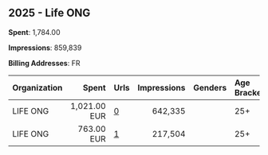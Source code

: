 ## 2025 - Life ONG 
**Spent**: 1,784.00

**Impressions**: 859,839

**Billing Addresses**: FR

|Organization|Spent|Urls|Impressions|Genders|Age Brackets|Country Codes|
|:---|---:|:---|---:|:---|:---|:---|
|LIFE ONG|1,021.00 EUR|[0](https://www.snap.com/political-ads/asset/02adff04f4c92b5775bb6c0cd9ab4ab839fe9e15ac029a7e0d3bb7b099d12419?mediaType=mp4)|642,335||25+|france|
|LIFE ONG|763.00 EUR|[1](https://www.snap.com/political-ads/asset/02adff04f4c92b5775bb6c0cd9ab4ab839fe9e15ac029a7e0d3bb7b099d12419?mediaType=mp4)|217,504||25+|france|
